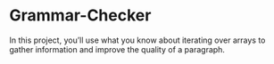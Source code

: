 # Grammar-Checker
In this project, you’ll use what you know about iterating over arrays to gather information and improve the quality of a paragraph.

